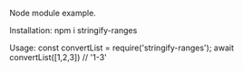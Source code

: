 Node module example.

Installation:
npm i stringify-ranges

Usage:
const convertList = require('stringify-ranges');
await convertList([1,2,3]) // '1-3'